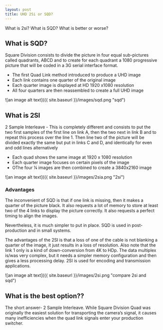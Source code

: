 ```yaml
---
layout: post
title: UHD 2Si or SQD? 
---
```

What is 2si? What is SQD? What is better or worse?


## What is SQD? ##
Square Division consists to divide the picture in four equal sub-pictures called quadrants,
ABCD and to create for each quadrant a 1080 progressive picture that will be coded in a
3G serial interface format.

+ The first Quad Link method introduced to produce a UHD image
+ Each link contains one quarter of the original image
+ Each quarter image is displayed at HD 1920 x1080 resolution
+ All four quarters are then reassembled to create a full UHD image

![an image alt text]({{ site.baseurl }}/images/sqd.png "sqd")


## What is 2SI ##
2 Sample Interleave -  This is completely different and consists to put the two first samples of the first
line on link A, then the two next in link B and to repeat this process over the line 1. Then
line two of the picture will be divided exactly the same but put in links C and D, and
identically for even and odd lines alternatively

+ Each quad shows the same image at 1920 x 1080 resolution
+ Each quarter image focuses on certain pixels of the image
+ OThe four ¼ images are then combined to create a 3840x2160 image

![an image alt text]({{ site.baseurl }}/images/2sia.png  "2si")

### Advantages ###
The inconvenient of SQD is that if one link is missing, then it makes a quarter of the
picture black. It also requests a lot of memory to store at least two of the 4 links to display
the picture correctly. It also requests a perfect timing to align the images.

Nevertheless, it is much simpler to put in place. SQD is used in post-production and in small systems.


The advantages of the 2SI is that a loss of one of the cable is not blanking a quarter of
the image, it just results in a loss of resolution. Also note that the link 1 only is a kind of
down-conversion from 4K to HDp. The data multiplex is/was very complex, but it needs a
simpler memory configuration and then gives a less processing delay. 2SI is used for
encoding and transmission applications.


![an image alt text]({{ site.baseurl }}/images/2si.png "compare 2si and sqd")


## What is the best option?? ##
The short answer- 2 Sample Interleave. While Square Division Quad was originally the easiest solution for transporting the camera’s signal, it causes many inefficiencies when the quad link signals enter your production switcher.
